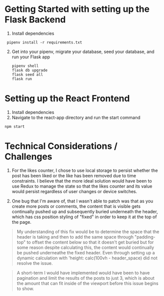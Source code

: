 # Getting Started with setting up the Flask Backend

1. Install dependencies

 ```
  pipenv install -r requirements.txt
 ```

2. Get into your pipenv, migrate your database, seed your database, and run your Flask app

   ```
   pipenv shell
   flask db upgrade
   flask seed all
   flask run
   ```

# Setting up the React Frontend

1. Install dependencies
2. Navigate to the react-app directory and run the start command
   
```
npm start
```

# Technical Considerations / Challenges

1. For the likes counter, I chose to use local storage to persist whether the post has been liked or the like has been removed due to time constraints. I believe that the more ideal solution would have been to use Redux to manage the state so that the likes counter and its value would persist regardless of user changes or device switches.

2. One bug that I'm aware of, that I wasn't able to patch was that as you create more posts or comments, the content that is visible gets continually pushed up and subsequently buried underneath the header, which has css position styling of "fixed" in order to keep it at the top of the page.
> My understanding of this fix would be to determine the space that the header is taking and then to add the same space through "padding-top" to offset the content below so that it doesn't get buried but for some reason despite calculating this, the content would continually be pushed underneathe the fixed header. Even through setting up a dynamic calculation with 'height: calc(100vh - header_space) did not resolve the issue.

> A short-term I would have implemented would have been to have pagination and limit the results of the posts to just 3, which is about the amount that can fit inside of the viewport before this issue begins to show.

